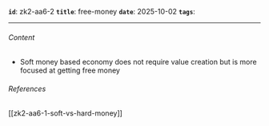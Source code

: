 **`id`**: zk2-aa6-2
**`title`**: free-money
**`date`**: 2025-10-02
**`tags`**:

---

###### Content

-   Soft money based economy does not require value creation but is more focused at getting free money

###### References

[[zk2-aa6-1-soft-vs-hard-money]]
